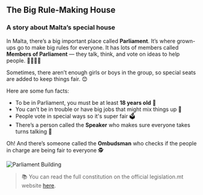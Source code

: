 ## The Big Rule-Making House

### A story about Malta’s special house

In Malta, there’s a big important place called **Parliament**. It’s where grown-ups go to make big rules for everyone. It has lots of members called **Members of Parliament** — they talk, think, and vote on ideas to help people. 🧑‍⚖️👩‍🏫

Sometimes, there aren’t enough girls or boys in the group, so special seats are added to keep things fair. 😊

Here are some fun facts:

- To be in Parliament, you must be at least **18 years old** 🎂
- You can’t be in trouble or have big jobs that might mix things up 🤔
- People vote in special ways so it's super fair 🗳️
- There’s a person called the **Speaker** who makes sure everyone takes turns talking 🎤

Oh! And there’s someone called the **Ombudsman** who checks if the people in charge are being fair to everyone 🕵️

![Parliament Building](https://upload.wikimedia.org/wikipedia/commons/thumb/6/68/Parliament_House_Malta.jpg/320px-Parliament_House_Malta.jpg)

> 📚 You can read the full constitution on the official legislation.mt website [here](https://legislation.mt/eli/const/eng).
